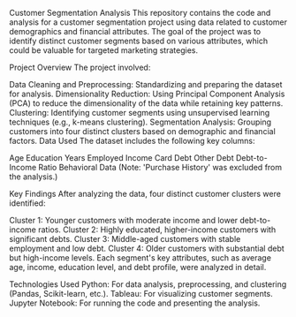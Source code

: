 Customer Segmentation Analysis
This repository contains the code and analysis for a customer segmentation project using data related to customer demographics and financial attributes. The goal of the project was to identify distinct customer segments based on various attributes, which could be valuable for targeted marketing strategies.

Project Overview
The project involved:

Data Cleaning and Preprocessing: Standardizing and preparing the dataset for analysis.
Dimensionality Reduction: Using Principal Component Analysis (PCA) to reduce the dimensionality of the data while retaining key patterns.
Clustering: Identifying customer segments using unsupervised learning techniques (e.g., k-means clustering).
Segmentation Analysis: Grouping customers into four distinct clusters based on demographic and financial factors.
Data Used
The dataset includes the following key columns:

Age
Education
Years Employed
Income
Card Debt
Other Debt
Debt-to-Income Ratio
Behavioral Data
(Note: 'Purchase History' was excluded from the analysis.)

Key Findings
After analyzing the data, four distinct customer clusters were identified:

Cluster 1: Younger customers with moderate income and lower debt-to-income ratios.
Cluster 2: Highly educated, higher-income customers with significant debts.
Cluster 3: Middle-aged customers with stable employment and low debt.
Cluster 4: Older customers with substantial debt but high-income levels.
Each segment's key attributes, such as average age, income, education level, and debt profile, were analyzed in detail.

Technologies Used
Python: For data analysis, preprocessing, and clustering (Pandas, Scikit-learn, etc.).
Tableau: For visualizing customer segments.
Jupyter Notebook: For running the code and presenting the analysis.
